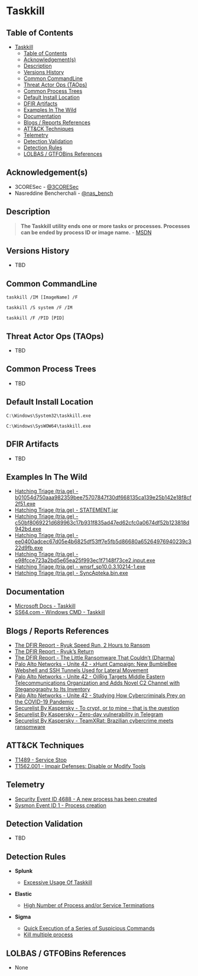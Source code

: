 # Taskkill

## Table of Contents

- [Taskkill](#taskkill)
  - [Table of Contents](#table-of-contents)
  - [Acknowledgement(s)](#acknowledgements)
  - [Description](#description)
  - [Versions History](#versions-history)
  - [Common CommandLine](#common-commandline)
  - [Threat Actor Ops (TAOps)](#threat-actor-ops-taops)
  - [Common Process Trees](#common-process-trees)
  - [Default Install Location](#default-install-location)
  - [DFIR Artifacts](#dfir-artifacts)
  - [Examples In The Wild](#examples-in-the-wild)
  - [Documentation](#documentation)
  - [Blogs / Reports References](#blogs--reports-references)
  - [ATT&CK Techniques](#attck-techniques)
  - [Telemetry](#telemetry)
  - [Detection Validation](#detection-validation)
  - [Detection Rules](#detection-rules)
  - [LOLBAS / GTFOBins References](#lolbas--gtfobins-references)

## Acknowledgement(s)

- 3CORESec - [@3CORESec](https://twitter.com/3CORESec)
- Nasreddine Bencherchali - [@nas_bench](https://twitter.com/nas_bench)

## Description

> **The Taskkill utility ends one or more tasks or processes. Processes can be ended by process ID or image name.** - [MSDN](https://docs.microsoft.com/en-us/windows-server/administration/windows-commands/taskkill)

## Versions History

- TBD

## Common CommandLine

```batch
taskkill /IM [ImageName] /F

taskkill /S system /F /IM

taskkill /F /PID [PID]
```

## Threat Actor Ops (TAOps)

- TBD

## Common Process Trees

- TBD

## Default Install Location

```batch
C:\Windows\System32\taskkill.exe

C:\Windows\SysWOW64\taskkill.exe
```

## DFIR Artifacts

- TBD

## Examples In The Wild

- [Hatching Triage (tria.ge) - b01054d750aaa982359bee75707847f30df668135ca139e25b142e18f8cf2f51.exe](https://tria.ge/200423-ncymqv6pca/behavioral2#report)
- [Hatching Triage (tria.ge) - STATEMENT.jar](https://tria.ge/200806-k3ev8mxahj/behavioral1#report)
- [Hatching Triage (tria.ge) - c50bf8069221d689963c17b931f835ad47ed62cfc0a0674df52b123818d942bd.exe](https://tria.ge/200629-ehf8vdq75x/behavioral1#report)
- [Hatching Triage (tria.ge) - ee0400adcec67d05e4b6825df53ff7e5fb5d86680a65264976940239c322d9fb.exe](https://tria.ge/201101-qd45fdzfz2/behavioral1#report)
- [Hatching Triage (tria.ge) - e98fcce723a2bd5e65ea25f993ec1f7148f73ce2.input.exe](https://tria.ge/201103-vajz4wl3ee/behavioral2#report)
- [Hatching Triage (tria.ge) - wnsrf_sp10.0.3.10214-1.exe](https://tria.ge/200401-zdnred9dgj/behavioral1#report)
- [Hatching Triage (tria.ge) - SyncApteka.bin.exe](https://tria.ge/210419-9crd845edj/behavioral1#report)

## Documentation

- [Microsoft Docs - Taskkill](https://docs.microsoft.com/en-us/windows-server/administration/windows-commands/taskkill)
- [SS64.com - Windows CMD - Taskkill](https://ss64.com/nt/taskkill.html)

## Blogs / Reports References

- [The DFIR Report - Ryuk Speed Run, 2 Hours to Ransom](https://thedfirreport.com/2020/11/05/ryuk-speed-run-2-hours-to-ransom/)
- [The DFIR Report - Ryuk’s Return](https://thedfirreport.com/2020/10/08/ryuks-return/)
- [The DFIR Report - The Little Ransomware That Couldn’t (Dharma)](https://thedfirreport.com/2020/06/16/the-little-ransomware-that-couldnt-dharma/)
- [Palo Alto Networks - Unite 42 - xHunt Campaign: New BumbleBee Webshell and SSH Tunnels Used for Lateral Movement](https://unit42.paloaltonetworks.com/bumblebee-webshell-xhunt-campaign/)
- [Palo Alto Networks - Unite 42 - OilRig Targets Middle Eastern Telecommunications Organization and Adds Novel C2 Channel with Steganography to Its Inventory](https://unit42.paloaltonetworks.com/oilrig-novel-c2-channel-steganography/)
- [Palo Alto Networks - Unite 42 - Studying How Cybercriminals Prey on the COVID-19 Pandemic](https://unit42.paloaltonetworks.com/how-cybercriminals-prey-on-the-covid-19-pandemic/)
- [Securelist By Kaspersky - To crypt, or to mine – that is the question](https://securelist.com/to-crypt-or-to-mine-that-is-the-question/86307/)
- [Securelist By Kaspersky - Zero-day vulnerability in Telegram](https://securelist.com/zero-day-vulnerability-in-telegram/83800/)
- [Securelist By Kaspersky - TeamXRat: Brazilian cybercrime meets ransomware](https://securelist.com/teamxrat-brazilian-cybercrime-meets-ransomware/76153/)

## ATT&CK Techniques

- [T1489 - Service Stop](https://attack.mitre.org/techniques/T1489/)
- [T1562.001 - Impair Defenses: Disable or Modify Tools](https://attack.mitre.org/techniques/T1562/001/)

## Telemetry

- [Security Event ID 4688 - A new process has been created](https://www.ultimatewindowssecurity.com/securitylog/encyclopedia/event.aspx?eventID=4688)
- [Sysmon Event ID 1 - Process creation](https://www.ultimatewindowssecurity.com/securitylog/encyclopedia/event.aspx?eventid=90001)

## Detection Validation

- TBD

## Detection Rules

- **Splunk**
  - [Excessive Usage Of Taskkill](https://research.splunk.com/endpoint/excessive_usage_of_taskkill/)

- **Elastic**
  - [High Number of Process and/or Service Terminations](https://github.com/elastic/detection-rules/blob/main/rules/windows/impact_stop_process_service_threshold.toml)

- **Sigma**
  - [Quick Execution of a Series of Suspicious Commands](https://github.com/SigmaHQ/sigma/blob/master/rules/windows/process_creation/win_multiple_suspicious_cli.yml)
  - [Kill multiple process](https://github.com/joesecurity/sigma-rules/blob/master/rules/killmultipleprocess.yml)

## LOLBAS / GTFOBins References

- None
